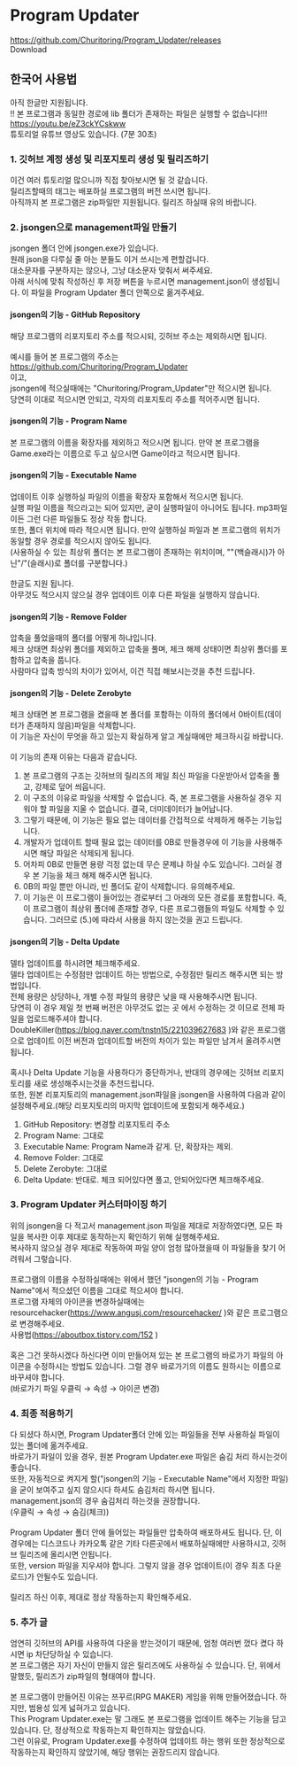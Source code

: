 # Program Updater
https://github.com/Churitoring/Program_Updater/releases<br>
Download

## 한국어 사용법
아직 한글만 지원됩니다.<br>
!! 본 프로그램과 동일한 경로에 lib 폴더가 존재하는 파일은 실행할 수 없습니다!!!<br>
https://youtu.be/eZ3ckYCskww<br>
튜토리얼 유튜브 영상도 있습니다. (7분 30초)

### 1. 깃허브 계정 생성 및 리포지토리 생성 및 릴리즈하기
이건 여러 튜토리얼 많으니까 직접 찾아보시면 될 것 같습니다.<br>
릴리즈할때의 태그는 배포하실 프로그램의 버전 쓰시면 됩니다.<br>
아직까지 본 프로그램은 zip파일만 지원됩니다. 릴리즈 하실때 유의 바랍니다.

### 2. jsongen으로 management파일 만들기
jsongen 폴더 안에 jsongen.exe가 있습니다.<br>
원래 json을 다루실 줄 아는 분들도 이거 쓰시는게 편할겁니다.<br>
대소문자를 구분하지는 않으나, 그냥 대소문자 맞춰서 써주세요.<br>
아래 서식에 맞춰 작성하신 후 저장 버튼을 누르시면 management.json이 생성됩니다. 이 파일을 Program Updater 폴더 안쪽으로 옮겨주세요.

#### jsongen의 기능 - GitHub Repository
해당 프로그램의 리포지토리 주소를 적으시되, 깃허브 주소는 제외하시면 됩니다.<br>
<br>
예시를 들어 본 프로그램의 주소는<br>
https://github.com/Churitoring/Program_Updater<br>
이고,<br>
jsongen에 적으실때에는 "Churitoring/Program_Updater"만 적으시면 됩니다.<br>
당연히 이대로 적으시면 안되고, 각자의 리포지토리 주소를 적어주시면 됩니다.

#### jsongen의 기능 - Program Name
본 프로그램의 이름을 확장자를 제외하고 적으시면 됩니다. 만약 본 프로그램을 Game.exe라는 이름으로 두고 싶으시면 Game이라고 적으시면 됩니다.

#### jsongen의 기능 - Executable Name
업데이트 이후 실행하실 파일의 이름을 확장자 포함해서 적으시면 됩니다.<br>
실행 파일 이름을 적으라고는 되어 있지만, 굳이 실행파일이 아니어도 됩니다. mp3파일이든 그런 다른 파일들도 정상 작동 합니다.<br>
또한, 폴더 위치에 따라 적으시면 됩니다. 만약 실행하실 파일과 본 프로그램의 위치가 동일할 경우 경로를 적으시지 않아도 됩니다.<br>
(사용하실 수 있는 최상위 폴더는 본 프로그램이 존재하는 위치이며, "\"(백슬래시)가 아닌"/"(슬래시)로 폴더를 구분합니다.)<br>
<br>
한글도 지원 됩니다.<br>
아무것도 적으시지 않으실 경우 업데이트 이후 다른 파일을 실행하지 않습니다.

#### jsongen의 기능 - Remove Folder
압축을 풀었을때의 폴더를 어떻게 하냐입니다.<br>
체크 상태면 최상위 폴더를 제외하고 압축을 풀며, 체크 해제 상태이면 최상위 폴더를 포함하고 압축을 풉니다.<br>
사람마다 압축 방식의 차이가 있어서, 이건 직접 해보시는것을 추천 드립니다.

#### jsongen의 기능 - Delete Zerobyte
체크 상태면 본 프로그램을 켰을때 본 폴더를 포함하는 이하의 폴더에서 0바이트(데이터가 존재하지 않음)파일을 삭제합니다.<br>
이 기능은 자신이 무엇을 하고 있는지 확실하게 알고 계실때에만 체크하시길 바랍니다.<br>
<br>
이 기능의 존재 이유는 다음과 같습니다.
1. 본 프로그램의 구조는 깃허브의 릴리즈의 제일 최신 파일을 다운받아서 압축을 풀고, 강제로 덮어 씌웁니다.
2. 이 구조의 이유로 파일을 삭제할 수 없습니다. 즉, 본 프로그램을 사용하실 경우 지워야 할 파일을 지울 수 없습니다. 결국, 더미데이터가 늘어납니다.
3. 그렇기 때문에, 이 기능은 필요 없는 데이터를 간접적으로 삭제하게 해주는 기능입니다.
4. 개발자가 업데이트 할때 필요 없는 데이터를 0B로 만들경우에 이 기능을 사용해주시면 해당 파일은 삭제되게 됩니다.
5. 어차피 0B로 만들면 용량 걱정 없는데 무슨 문제냐 하실 수도 있습니다. 그러실 경우 본 기능을 체크 해제 해주시면 됩니다.
6. 0B의 파일 뿐만 아니라, 빈 폴더도 같이 삭제합니다. 유의해주세요.
7. 이 기능은 이 프로그램이 들어있는 경로부터 그 아래의 모든 경로를 포함합니다. 즉, 이 프로그램이 최상위 폴더에 존재할 경우, 다른 프로그램들의 파일도 삭제할 수 있습니다. 그러므로 (5.)에 따라서 사용을 하지 않는것을 권고 드립니다.

#### jsongen의 기능 - Delta Update
델타 업데이트를 하시려면 체크해주세요.<br>
델타 업데이트는 수정점만 업데이트 하는 방법으로, 수정점만 릴리즈 해주시면 되는 방법입니다.<br>
전체 용량은 상당하나, 개별 수정 파일의 용량은 낮을 때 사용해주시면 됩니다.<br>
당연히 이 경우 제일 첫 번째 버전은 아무것도 없는 곳 에서 수정하는 것 이므로 전체 파일을 업로드해주셔야 합니다.<br>
DoubleKiller(https://blog.naver.com/tnstn15/221039627683 )와 같은 프로그램으로 업데이트 이전 버전과 업데이트할 버전의 차이가 있는 파일만 남겨서 올려주시면 됩니다.<br>
<br>
혹시나 Delta Update 기능을 사용하다가 중단하거나, 반대의 경우에는 깃허브 리포지토리를 새로 생성해주시는것을 추천드립니다.<br>
또한, 원본 리포지토리의 management.json파일을 jsongen을 사용하여 다음과 같이 설정해주세요.(해당 리포지토리의 마지막 업데이트에 포함되게 해주세요.)
1. GitHub Repository: 변경할 리포지토리 주소
2. Program Name: 그대로
3. Executable Name: Program Name과 같게. 단, 확장자는 제외.
4. Remove Folder: 그대로
5. Delete Zerobyte: 그대로
6. Delta Update: 반대로. 체크 되어있다면 풀고, 안되어있다면 체크해주세요.

### 3. Program Updater 커스터마이징 하기
위의 jsongen을 다 적고서 management.json 파일을 제대로 저장하였다면, 모든 파일을 복사한 이후 제대로 동작하는지 확인하기 위해 실행해주세요.<br>
복사하지 않으실 경우 제대로 작동하여 파일 양이 엄청 많아졌을때 이 파일들을 찾기 어려워서 그렇습니다.<br>
<br>
프로그램의 이름을 수정하실때에는 위에서 했던 "jsongen의 기능 - Program Name"에서 적으셨던 이름을 그대로 적으셔야 합니다.<br>
프로그램 자체의 아이콘을 변경하실때에는 resourcehacker(https://www.angusj.com/resourcehacker/ )와 같은 프로그램으로 변경해주세요.<br>
사용법(https://aboutbox.tistory.com/152 )<br>
<br>
혹은 그건 못하시겠다 하신다면 이미 만들어져 있는 본 프로그램의 바로가기 파일의 아이콘을 수정하시는 방법도 있습니다. 그럴 경우 바로가기의 이름도 원하시는 이름으로 바꾸셔야 합니다.<br>
(바로가기 파일 우클릭 → 속성 → 아이콘 변경)

### 4. 최종 적용하기
다 되셨다 하시면, Program Updater폴더 안에 있는 파일들을 전부 사용하실 파일이 있는 폴더에 옮겨주세요.
<br>
바로가기 파일이 있을 경우, 원본 Program Updater.exe 파일은 숨김 처리 하시는것이 좋습니다.<br>
또한, 자동적으로 켜지게 할("jsongen의 기능 - Executable Name"에서 지정한 파일)을 굳이 보여주고 싶지 않으시다 하셔도 숨김처리 하시면 됩니다.<br>
management.json의 경우 숨김처리 하는것을 권장합니다.<br>
(우클릭 → 속성 → 숨김(체크))<br>
<br>
Program Updater 폴더 안에 들어있는 파일들만 압축하여 배포하셔도 됩니다. 단, 이 경우에는 디스코드나 카카오톡 같은 기타 다른곳에서 배포하실때에만 사용하시고, 깃허브 릴리즈에 올리시면 안됩니다.<br>
또한, version 파일을 지우셔야 합니다. 그렇지 않을 경우 업데이트(이 경우 최초 다운로드)가 안될수도 있습니다.<br>
<br>
릴리즈 하신 이후, 제대로 정상 작동하는지 확인해주세요.

### 5. 추가 글
엄연히 깃허브의 API를 사용하여 다운을 받는것이기 때문에, 엄청 여러번 껐다 켰다 하시면 ip 차단당하실 수 있습니다.<br>
본 프로그램은 자기 자신이 만들지 않은 릴리즈에도 사용하실 수 있습니다. 단, 위에서 말했듯, 릴리즈가 zip파일의 형태여야 합니다.<br>
<br>
본 프로그램이 만들어진 이유는 쯔꾸르(RPG MAKER) 게임을 위해 만들어졌습니다. 하지만, 범용성 있게 넓혀가고 있습니다.<br>
This Program Updater.exe는 말 그래도 본 프로그램을 업데이트 해주는 기능을 담고 있습니다. 단, 정상적으로 작동하는지 확인하지는 않았습니다.<br>
그런 이유로, Program Updater.exe를 수정하여 업데이트 하는 행위 또한 정상적으로 작동하는지 확인하지 않았기에, 해당 행위는 권장드리지 않습니다.
